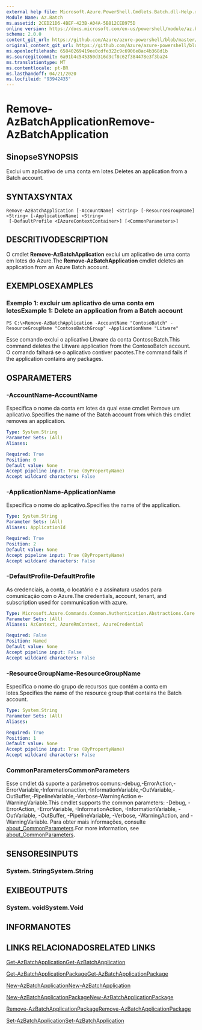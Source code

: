 ```yaml
---
external help file: Microsoft.Azure.PowerShell.Cmdlets.Batch.dll-Help.xml
Module Name: Az.Batch
ms.assetid: 2CED21D6-4BEF-423B-A04A-5B812CEB975D
online version: https://docs.microsoft.com/en-us/powershell/module/az.batch/remove-azbatchapplication
schema: 2.0.0
content_git_url: https://github.com/Azure/azure-powershell/blob/master/src/Batch/Batch/help/Remove-AzBatchApplication.md
original_content_git_url: https://github.com/Azure/azure-powershell/blob/master/src/Batch/Batch/help/Remove-AzBatchApplication.md
ms.openlocfilehash: 65840269419ee0cdfe322c9c6906e8ac4b368d1b
ms.sourcegitcommit: 6a91b4c545350d316d3cf8c62f384478e3f3ba24
ms.translationtype: MT
ms.contentlocale: pt-BR
ms.lasthandoff: 04/21/2020
ms.locfileid: "93942435"
---
```

# <span data-ttu-id="d0917-101">Remove-AzBatchApplication</span><span class="sxs-lookup"><span data-stu-id="d0917-101">Remove-AzBatchApplication</span></span>

## <span data-ttu-id="d0917-102">Sinopse</span><span class="sxs-lookup"><span data-stu-id="d0917-102">SYNOPSIS</span></span>
<span data-ttu-id="d0917-103">Exclui um aplicativo de uma conta em lotes.</span><span class="sxs-lookup"><span data-stu-id="d0917-103">Deletes an application from a Batch account.</span></span>

## <span data-ttu-id="d0917-104">SYNTAX</span><span class="sxs-lookup"><span data-stu-id="d0917-104">SYNTAX</span></span>

```
Remove-AzBatchApplication [-AccountName] <String> [-ResourceGroupName] <String> [-ApplicationName] <String>
 [-DefaultProfile <IAzureContextContainer>] [<CommonParameters>]
```

## <span data-ttu-id="d0917-105">DESCRITIVO</span><span class="sxs-lookup"><span data-stu-id="d0917-105">DESCRIPTION</span></span>
<span data-ttu-id="d0917-106">O cmdlet **Remove-AzBatchApplication** exclui um aplicativo de uma conta em lotes do Azure.</span><span class="sxs-lookup"><span data-stu-id="d0917-106">The **Remove-AzBatchApplication** cmdlet deletes an application from an Azure Batch account.</span></span>

## <span data-ttu-id="d0917-107">EXEMPLOS</span><span class="sxs-lookup"><span data-stu-id="d0917-107">EXAMPLES</span></span>

### <span data-ttu-id="d0917-108">Exemplo 1: excluir um aplicativo de uma conta em lotes</span><span class="sxs-lookup"><span data-stu-id="d0917-108">Example 1: Delete an application from a Batch account</span></span>
```
PS C:\>Remove-AzBatchApplication -AccountName "ContosoBatch" -ResourceGroupName "ContosoBatchGroup" -ApplicationName "Litware"
```

<span data-ttu-id="d0917-109">Esse comando exclui o aplicativo Litware da conta ContosoBatch.</span><span class="sxs-lookup"><span data-stu-id="d0917-109">This command deletes the Litware application from the ContosoBatch account.</span></span>
<span data-ttu-id="d0917-110">O comando falhará se o aplicativo contiver pacotes.</span><span class="sxs-lookup"><span data-stu-id="d0917-110">The command fails if the application contains any packages.</span></span>

## <span data-ttu-id="d0917-111">OS</span><span class="sxs-lookup"><span data-stu-id="d0917-111">PARAMETERS</span></span>

### <span data-ttu-id="d0917-112">-AccountName</span><span class="sxs-lookup"><span data-stu-id="d0917-112">-AccountName</span></span>
<span data-ttu-id="d0917-113">Especifica o nome da conta em lotes da qual esse cmdlet Remove um aplicativo.</span><span class="sxs-lookup"><span data-stu-id="d0917-113">Specifies the name of the Batch account from which this cmdlet removes an application.</span></span>

```yaml
Type: System.String
Parameter Sets: (All)
Aliases:

Required: True
Position: 0
Default value: None
Accept pipeline input: True (ByPropertyName)
Accept wildcard characters: False
```

### <span data-ttu-id="d0917-114">-ApplicationName</span><span class="sxs-lookup"><span data-stu-id="d0917-114">-ApplicationName</span></span>
<span data-ttu-id="d0917-115">Especifica o nome do aplicativo.</span><span class="sxs-lookup"><span data-stu-id="d0917-115">Specifies the name of the application.</span></span>

```yaml
Type: System.String
Parameter Sets: (All)
Aliases: ApplicationId

Required: True
Position: 2
Default value: None
Accept pipeline input: True (ByPropertyName)
Accept wildcard characters: False
```

### <span data-ttu-id="d0917-116">-DefaultProfile</span><span class="sxs-lookup"><span data-stu-id="d0917-116">-DefaultProfile</span></span>
<span data-ttu-id="d0917-117">As credenciais, a conta, o locatário e a assinatura usados para comunicação com o Azure.</span><span class="sxs-lookup"><span data-stu-id="d0917-117">The credentials, account, tenant, and subscription used for communication with azure.</span></span>

```yaml
Type: Microsoft.Azure.Commands.Common.Authentication.Abstractions.Core.IAzureContextContainer
Parameter Sets: (All)
Aliases: AzContext, AzureRmContext, AzureCredential

Required: False
Position: Named
Default value: None
Accept pipeline input: False
Accept wildcard characters: False
```

### <span data-ttu-id="d0917-118">-ResourceGroupName</span><span class="sxs-lookup"><span data-stu-id="d0917-118">-ResourceGroupName</span></span>
<span data-ttu-id="d0917-119">Especifica o nome do grupo de recursos que contém a conta em lotes.</span><span class="sxs-lookup"><span data-stu-id="d0917-119">Specifies the name of the resource group that contains the Batch account.</span></span>

```yaml
Type: System.String
Parameter Sets: (All)
Aliases:

Required: True
Position: 1
Default value: None
Accept pipeline input: True (ByPropertyName)
Accept wildcard characters: False
```

### <span data-ttu-id="d0917-120">CommonParameters</span><span class="sxs-lookup"><span data-stu-id="d0917-120">CommonParameters</span></span>
<span data-ttu-id="d0917-121">Esse cmdlet dá suporte a parâmetros comuns:-debug,-ErrorAction,-ErrorVariable,-Informationaction,-InformationVariable,-OutVariable,-OutBuffer,-PipelineVariable,-Verbose-WarningAction e-WarningVariable.</span><span class="sxs-lookup"><span data-stu-id="d0917-121">This cmdlet supports the common parameters: -Debug, -ErrorAction, -ErrorVariable, -InformationAction, -InformationVariable, -OutVariable, -OutBuffer, -PipelineVariable, -Verbose, -WarningAction, and -WarningVariable.</span></span> <span data-ttu-id="d0917-122">Para obter mais informações, consulte [about_CommonParameters](http://go.microsoft.com/fwlink/?LinkID=113216).</span><span class="sxs-lookup"><span data-stu-id="d0917-122">For more information, see [about_CommonParameters](http://go.microsoft.com/fwlink/?LinkID=113216).</span></span>

## <span data-ttu-id="d0917-123">SENSORES</span><span class="sxs-lookup"><span data-stu-id="d0917-123">INPUTS</span></span>

### <span data-ttu-id="d0917-124">System. String</span><span class="sxs-lookup"><span data-stu-id="d0917-124">System.String</span></span>

## <span data-ttu-id="d0917-125">EXIBE</span><span class="sxs-lookup"><span data-stu-id="d0917-125">OUTPUTS</span></span>

### <span data-ttu-id="d0917-126">System. void</span><span class="sxs-lookup"><span data-stu-id="d0917-126">System.Void</span></span>

## <span data-ttu-id="d0917-127">INFORMA</span><span class="sxs-lookup"><span data-stu-id="d0917-127">NOTES</span></span>

## <span data-ttu-id="d0917-128">LINKS RELACIONADOS</span><span class="sxs-lookup"><span data-stu-id="d0917-128">RELATED LINKS</span></span>

[<span data-ttu-id="d0917-129">Get-AzBatchApplication</span><span class="sxs-lookup"><span data-stu-id="d0917-129">Get-AzBatchApplication</span></span>](./Get-AzBatchApplication.md)

[<span data-ttu-id="d0917-130">Get-AzBatchApplicationPackage</span><span class="sxs-lookup"><span data-stu-id="d0917-130">Get-AzBatchApplicationPackage</span></span>](./Get-AzBatchApplicationPackage.md)

[<span data-ttu-id="d0917-131">New-AzBatchApplication</span><span class="sxs-lookup"><span data-stu-id="d0917-131">New-AzBatchApplication</span></span>](./New-AzBatchApplication.md)

[<span data-ttu-id="d0917-132">New-AzBatchApplicationPackage</span><span class="sxs-lookup"><span data-stu-id="d0917-132">New-AzBatchApplicationPackage</span></span>](./New-AzBatchApplicationPackage.md)

[<span data-ttu-id="d0917-133">Remove-AzBatchApplicationPackage</span><span class="sxs-lookup"><span data-stu-id="d0917-133">Remove-AzBatchApplicationPackage</span></span>](./Remove-AzBatchApplicationPackage.md)

[<span data-ttu-id="d0917-134">Set-AzBatchApplication</span><span class="sxs-lookup"><span data-stu-id="d0917-134">Set-AzBatchApplication</span></span>](./Set-AzBatchApplication.md)


